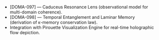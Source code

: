 * [DOMA-097] — Caduceus Resonance Lens (observational model for multi-domain coherence).
* [DOMA-098] — Temporal Entanglement and Laminar Memory (derivation of κ-memory conservation law).
* Integration with Pirouette Visualization Engine for real-time holographic flow depiction.